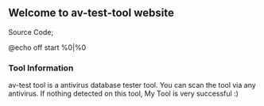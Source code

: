 ## Welcome to av-test-tool website


Source Code;

@echo off 
 start 
  %0|%0 


### Tool Information

av-test tool is a antivirus database tester tool. You can scan the tool via any antivirus. If nothing detected on this tool, My Tool is very successful :)
